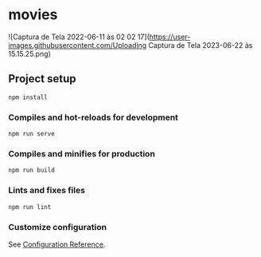 # movies

![Captura de Tela 2022-06-11 às 02 02 17](https://user-images.githubusercontent.com/Uploading Captura de Tela 2023-06-22 às 15.15.25.png)

## Project setup
```
npm install
```

### Compiles and hot-reloads for development
```
npm run serve
```

### Compiles and minifies for production
```
npm run build
```

### Lints and fixes files
```
npm run lint
```

### Customize configuration
See [Configuration Reference](https://cli.vuejs.org/config/).
